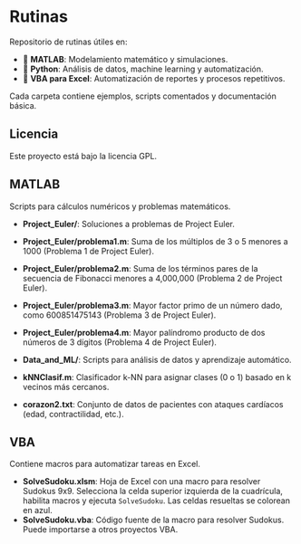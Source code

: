 # Rutinas

Repositorio de rutinas útiles en:

- 🧠 **MATLAB**: Modelamiento matemático y simulaciones.
- 🐍 **Python**: Análisis de datos, machine learning y automatización.
- 🧾 **VBA para Excel**: Automatización de reportes y procesos repetitivos.

Cada carpeta contiene ejemplos, scripts comentados y documentación básica.
## Licencia
Este proyecto está bajo la licencia GPL.

## MATLAB
Scripts para cálculos numéricos y problemas matemáticos.
- **Project_Euler/**: Soluciones a problemas de Project Euler.
- **Project_Euler/problema1.m**: Suma de los múltiplos de 3 o 5 menores a 1000 (Problema 1 de Project Euler).
- **Project_Euler/problema2.m**: Suma de los términos pares de la secuencia de Fibonacci menores a 4,000,000 (Problema 2 de Project Euler).
- **Project_Euler/problema3.m**: Mayor factor primo de un número dado, como 600851475143 (Problema 3 de Project Euler).
- **Project_Euler/problema4.m**: Mayor palíndromo producto de dos números de 3 dígitos (Problema 4 de Project Euler).

-  **Data_and_ML/**: Scripts para análisis de datos y aprendizaje automático.
-  **kNNClasif.m**: Clasificador k-NN para asignar clases (0 o 1) basado en k vecinos más cercanos.
-  **corazon2.txt**: Conjunto de datos de pacientes con ataques cardíacos (edad, contractilidad, etc.).

## VBA
Contiene macros para automatizar tareas en Excel.
- **SolveSudoku.xlsm**: Hoja de Excel con una macro para resolver Sudokus 9x9. Selecciona la celda superior izquierda de la cuadrícula, habilita macros y ejecuta `SolveSudoku`. Las celdas resueltas se colorean en azul.
- **SolveSudoku.vba**: Código fuente de la macro para resolver Sudokus. Puede importarse a otros proyectos VBA.
